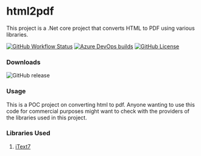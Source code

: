 # html2pdf
This project is a .Net core project that converts HTML to PDF using various libraries.

[![GitHub Workflow Status](https://img.shields.io/github/workflow/status/Vertisize-Solutions/html2pdf/CI?label=Build%3A%20GitHub%20Actions&logo=github&style=flat-square)](https://github.com/Vertisize-Solutions/html2pdf/actions?query=workflow%3ACI)
[![Azure DevOps builds](https://img.shields.io/azure-devops/build/vertisize-oss/html2pdf/1.svg?label=Build%3A%20Azure%20pipelines&logo=azure%20pipelines&style=flat-square)](https://dev.azure.com/vertisize-oss/html2pdf/_build/latest?definitionId=1?branchName=master)
[![GitHub License](https://img.shields.io/github/license/Vertisize-Solutions/html2pdf.svg?style=flat-square&logo=github)](https://github.com/Vertisize-Solutions/html2pdf/blob/master/LICENSE)

### Downloads
![GitHub release](https://img.shields.io/github/release/Vertisize-Solutions/html2pdf.svg?style=flat-square&logo=github)

### Usage

This is a POC project on converting html to pdf. Anyone wanting to use this code for commercial purposes might want to check with the providers of the libraries used in this project.

### Libraries Used

1. [iText7](https://itextpdf.com/en/products/itext-7)
